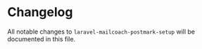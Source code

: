 # Changelog

All notable changes to `laravel-mailcoach-postmark-setup` will be documented in this file.
